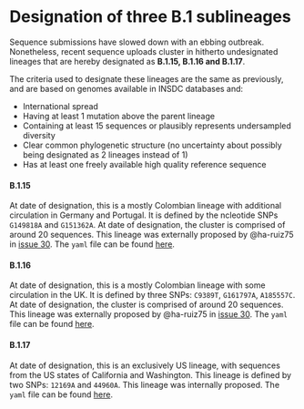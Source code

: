 # Designation of three B.1 sublineages 

Sequence submissions have slowed down with an ebbing outbreak. Nonetheless, recent sequence uploads cluster in hitherto undesignated lineages that are hereby designated as **B.1.15, B.1.16 and B.1.17**.

The criteria used to designate these lineages are the same as previously, and are based on genomes available in INSDC databases and:

- International spread
- Having at least 1 mutation above the parent lineage
- Containing at least 15 sequences or plausibly represents undersampled diversity
- Clear common phylogenetic structure (no uncertainty about possibly being designated as 2 lineages instead of 1)
- Has at least one freely available high quality reference sequence

#### B.1.15

At date of designation, this is a mostly Colombian lineage with additional circulation in Germany and Portugal. It is defined by the ncleotide SNPs `G149818A` and `G151362A`.
At date of designation, the cluster is comprised of around 20 sequences.
This lineage was externally proposed by @ha-ruiz75 in [issue 30](https://github.com/mpxv-lineages/lineage-designation/issues/30).
The `yaml` file can be found [here](../lineages/B.1.15.yml).

#### B.1.16

At date of designation, this is a mostly Colombian lineage with some circulation in the UK.
It is defined by three SNPs: `C9389T`, `G161797A`, `A185557C`. At date of designation, the cluster is comprised of around 20 sequences.
This lineage was externally proposed by @ha-ruiz75 in [issue 30](https://github.com/mpxv-lineages/lineage-designation/issues/30).
The `yaml` file can be found [here](../lineages/B.1.16.yml).

#### B.1.17

At date of designation, this is an exclusively US lineage, with sequences from the US states of California and Washington.
This lineage is defined by two SNPs: `12169A` and `44960A`.
This lineage was internally proposed.
The `yaml` file can be found [here](../lineages/B.1.17.yml).

